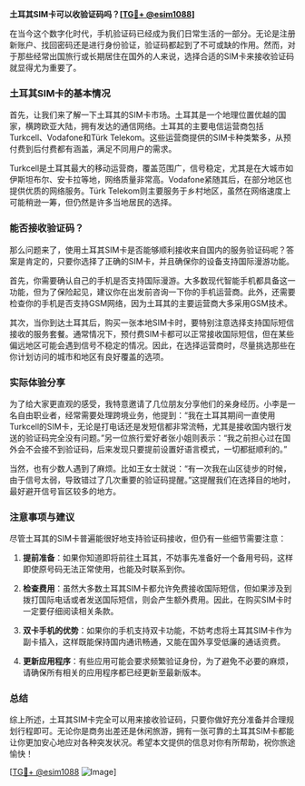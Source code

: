 **土耳其SIM卡可以收验证码吗？[[TG💪+ @esim1088](https://t.me/s/esim1088)]**

在当今这个数字化时代，手机验证码已经成为我们日常生活的一部分。无论是注册新账户、找回密码还是进行身份验证，验证码都起到了不可或缺的作用。然而，对于那些经常出国旅行或长期居住在国外的人来说，选择合适的SIM卡来接收验证码就显得尤为重要了。

### 土耳其SIM卡的基本情况

首先，让我们来了解一下土耳其的SIM卡市场。土耳其是一个地理位置优越的国家，横跨欧亚大陆，拥有发达的通信网络。土耳其的主要电信运营商包括Turkcell、Vodafone和Türk Telekom。这些运营商提供的SIM卡种类繁多，从预付费到后付费都有涵盖，满足不同用户的需求。

Turkcell是土耳其最大的移动运营商，覆盖范围广，信号稳定，尤其是在大城市如伊斯坦布尔、安卡拉等地，网络质量非常高。Vodafone紧随其后，在部分地区也提供优质的网络服务。Türk Telekom则主要服务于乡村地区，虽然在网络速度上可能稍逊一筹，但仍然是许多当地居民的选择。

### 能否接收验证码？

那么问题来了，使用土耳其SIM卡是否能够顺利接收来自国内的服务验证码呢？答案是肯定的，只要你选择了正确的SIM卡，并且确保你的设备支持国际漫游功能。

首先，你需要确认自己的手机是否支持国际漫游。大多数现代智能手机都具备这一功能，但为了保险起见，建议你在出发前咨询一下你的手机运营商。此外，还需要检查你的手机是否支持GSM网络，因为土耳其的主要运营商大多采用GSM技术。

其次，当你到达土耳其后，购买一张本地SIM卡时，要特别注意选择支持国际短信接收的服务套餐。通常情况下，预付费SIM卡都可以正常接收国际短信，但在某些偏远地区可能会遇到信号不稳定的情况。因此，在选择运营商时，尽量挑选那些在你计划访问的城市和地区有良好覆盖的选项。

### 实际体验分享

为了给大家更直观的感受，我特意邀请了几位朋友分享他们的亲身经历。小李是一名自由职业者，经常需要处理跨境业务，他提到：“我在土耳其期间一直使用Turkcell的SIM卡，无论是打电话还是发短信都非常流畅，尤其是接收国内银行发送的验证码完全没有问题。”另一位旅行爱好者张小姐则表示：“我之前担心过在国外会不会接不到验证码，后来发现只要提前设置好语言模式，一切都挺顺利的。”

当然，也有少数人遇到了麻烦。比如王女士就说：“有一次我在山区徒步的时候，由于信号太弱，导致错过了几次重要的验证码提醒。”这提醒我们在选择目的地时，最好避开信号盲区较多的地方。

### 注意事项与建议

尽管土耳其的SIM卡普遍能很好地支持验证码接收，但仍有一些细节需要注意：

1. **提前准备**：如果你知道即将前往土耳其，不妨事先准备好一个备用号码，这样即使原号码无法正常使用，也能及时联系到你。
   
2. **检查费用**：虽然大多数土耳其SIM卡都允许免费接收国际短信，但如果涉及到拨打国际电话或者发送国际短信，则会产生额外费用。因此，在购买SIM卡时一定要仔细阅读相关条款。

3. **双卡手机的优势**：如果你的手机支持双卡功能，不妨考虑将土耳其SIM卡作为副卡插入，这样既能保持国内通讯畅通，又能在国外享受低廉的通话资费。

4. **更新应用程序**：有些应用可能会要求频繁验证身份，为了避免不必要的麻烦，请确保所有相关的应用程序都已经更新至最新版本。

### 总结

综上所述，土耳其SIM卡完全可以用来接收验证码，只要你做好充分准备并合理规划行程即可。无论你是商务出差还是休闲旅游，拥有一张可靠的土耳其SIM卡都能让你更加安心地应对各种突发状况。希望本文提供的信息对你有所帮助，祝你旅途愉快！

[[TG💪+ @esim1088](https://t.me/s/esim1088) ![Image](https://i.postimg.cc/4NQfJmqS/Snipaste-2025-05-13-00-14-12.png)]